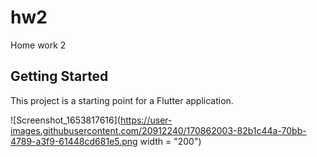 # hw2

Home work 2

## Getting Started

This project is a starting point for a Flutter application.

![Screenshot_1653817616](https://user-images.githubusercontent.com/20912240/170862003-82b1c44a-70bb-4789-a3f9-61448cd681e5.png width = "200")
